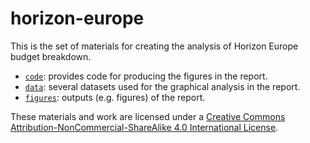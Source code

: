 # horizon-europe

This is the set of materials for creating the analysis of Horizon Europe budget breakdown. 

- [`code`](https://github.com/edugonzaloalmorox/horizon-europe/tree/master/code): provides code for producing the figures in the report. 
- [`data`](https://github.com/edugonzaloalmorox/horizon-europe/tree/master/data): several datasets used for the graphical analysis in the report. 
- [`figures`](https://github.com/edugonzaloalmorox/horizon-europe/tree/master/figures): outputs (e.g. figures) of the report. 


These materials and work are licensed under a [Creative Commons Attribution-NonCommercial-ShareAlike 4.0 International License](https://creativecommons.org/licenses/by-nc-sa/4.0/).